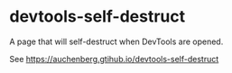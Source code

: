 # devtools-self-destruct

A page that will self-destruct when DevTools are opened.

See https://auchenberg.gtihub.io/devtools-self-destruct
